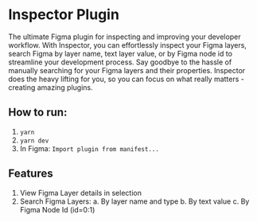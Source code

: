 # Inspector Plugin
The ultimate Figma plugin for inspecting and improving your developer workflow. With Inspector, you can effortlessly inspect your Figma layers, search Figma by layer name, text layer value, or by Figma node id to streamline your development process. Say goodbye to the hassle of manually searching for your Figma layers and their properties. Inspector does the heavy lifting for you, so you can focus on what really matters - creating amazing plugins.

## How to run:
1. `yarn`
2. `yarn dev`
3. In Figma: `Import plugin from manifest...`

## Features
1. View Figma Layer details in selection
2. Search Figma Layers:
a. By layer name and type
b. By text value
c. By Figma Node Id (id=0:1)
